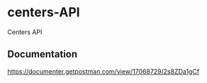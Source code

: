 # centers-API

Centers API

## Documentation

https://documenter.getpostman.com/view/17068729/2s8ZDa1gCf
